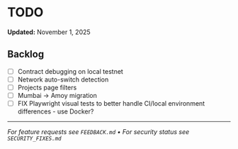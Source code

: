 # TODO

**Updated:** November 1, 2025

## Backlog

- [ ] Contract debugging on local testnet
- [ ] Network auto-switch detection
- [ ] Projects page filters
- [ ] Mumbai → Amoy migration
- [ ] FIX Playwright visual tests to better handle CI/local environment differences - use Docker?

---

_For feature requests see `FEEDBACK.md` • For security status see `SECURITY_FIXES.md`_
